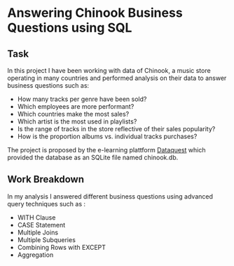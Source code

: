 # Answering Chinook Business Questions using SQL

## Task
In this project I have been working with data of Chinook, a music store operating in
many countries and performed analysis on their data to answer business questions such as:
- How many tracks per genre have been sold?
- Which employees are more performant?
- Which countries make the most sales?
- Which artist is the most used in playlists?
- Is the range of tracks in the store reflective of their sales popularity?
- How is the proportion albums vs. individual tracks purchases?

The project is proposed by the e-learning plattform [Dataquest](https://www.dataquest.io/) 
which provided the database as an SQLite file named chinook.db.


## Work Breakdown
In my analysis I answered different business questions using advanced query techniques such as :
- WITH Clause
- CASE Statement
- Multiple Joins
- Multiple Subqueries
- Combining Rows with EXCEPT 
- Aggregation